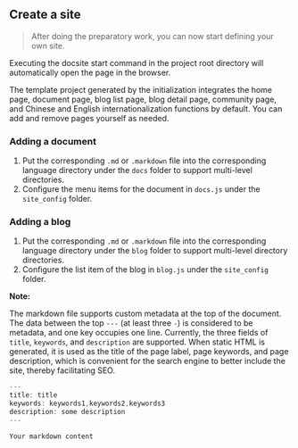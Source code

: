 ## Create a site

> After doing the preparatory work, you can now start defining your own site.

Executing the docsite start command in the project root directory will automatically open the page in the browser.

The template project generated by the initialization integrates the home page, document page, blog list page, blog detail page, community page, and Chinese and English internationalization functions by default. You can add and remove pages yourself as needed.

### Adding a document

1. Put the corresponding `.md` or `.markdown` file into the corresponding language directory under the `docs` folder to support multi-level directories.
2. Configure the menu items for the document in `docs.js` under the `site_config` folder.

### Adding a blog

1. Put the corresponding `.md` or `.markdown` file into the corresponding language directory under the `blog` folder to support multi-level directory directories.
2. Configure the list item of the blog in `blog.js` under the `site_config` folder.

**Note:**

The markdown file supports custom metadata at the top of the document. The data between the top `---` (at least three `-`) is considered to be metadata, and one key occupies one line. Currently, the three fields of `title`, `keywords`, and `description` are supported. When static HTML is generated, it is used as the title of the page label, page keywords, and page description, which is convenient for the search engine to better include the site, thereby facilitating SEO.

```js
---
title: title
keywords: keywords1,keywords2,keywords3
description: some description
---

Your markdown content
```